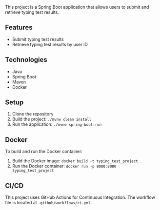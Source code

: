 This project is a Spring Boot application that allows users to submit and retrieve typing test results.

## Features
- Submit typing test results
- Retrieve typing test results by user ID

## Technologies
- Java
- Spring Boot
- Maven
- Docker

## Setup
1. Clone the repository
2. Build the project: `./mvnw clean install`
3. Run the application: `./mvnw spring-boot:run`

## Docker
To build and run the Docker container:
1. Build the Docker image: `docker build -t typing_test_project .`
2. Run the Docker container: `docker run -p 8080:8080 typing_test_project`

## CI/CD
This project uses GitHub Actions for Continuous Integration. The workflow file is located at `.github/workflows/ci.yml`.